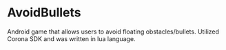 AvoidBullets
============

Android game that allows users to avoid floating obstacles/bullets.
Utilized Corona SDK and was written in lua language.

